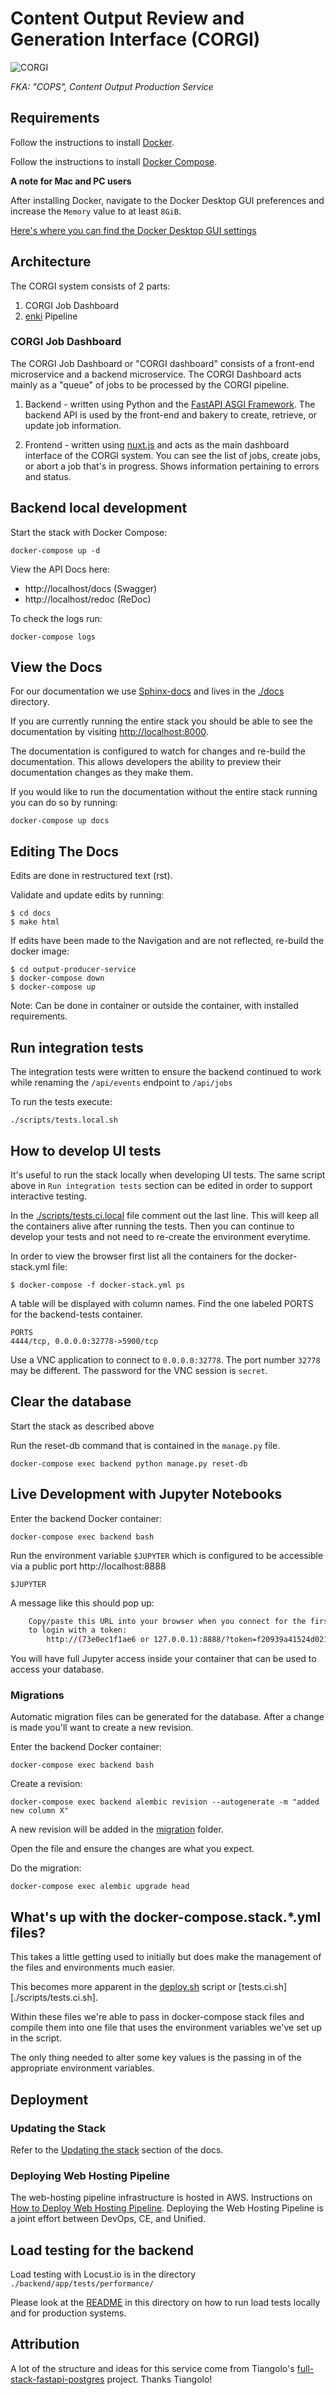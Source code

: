 # Content Output Review and Generation Interface (CORGI)

![CORGI](docs/_static/images/corgi.jpg)

_FKA: "COPS", Content Output Production Service_

## Requirements

Follow the instructions to install [Docker](https://docs.docker.com/install/).

Follow the instructions to install [Docker Compose](https://docs.docker.com/compose/install/).

**A note for Mac and PC users**

After installing Docker, navigate to the Docker Desktop GUI preferences and increase the `Memory` value to at least `8GiB`.
 
[Here's where you can find the Docker Desktop GUI settings](https://docs.docker.com/docker-for-windows/#resources)

## Architecture

The CORGI system consists of 2 parts:

1. CORGI Job Dashboard 
2. [enki](https://github.com/openstax/enki) Pipeline

### CORGI Job Dashboard

The CORGI Job Dashboard or "CORGI dashboard" consists of a front-end microservice and a backend microservice. The CORGI Dashboard acts mainly as a "queue" of jobs to be processed by the CORGI pipeline.

1. Backend - written using Python and the [FastAPI ASGI Framework](https://fastapi.tiangolo.com/). The backend API is used by the front-end and bakery to create, retrieve, or update job information. 

2. Frontend - written using [nuxt.js](https://nuxtjs.org/) and acts as the main dashboard interface of the CORGI system. You can see the list of jobs, create jobs, or abort a job that's in progress. Shows information pertaining to errors and status.

## Backend local development

Start the stack with Docker Compose:

    docker-compose up -d

View the API Docs here:

* http://localhost/docs (Swagger)
* http://localhost/redoc (ReDoc)

To check the logs run:

    docker-compose logs

## View the Docs

For our documentation we use [Sphinx-docs](https://www.sphinx-doc.org/en/master/)
and lives in the [./docs](./docs) directory.

If you are currently running the entire stack you should be able to see the
documentation by visiting [http://localhost:8000](http://localhost:8000).

The documentation is configured to watch for changes and re-build the documentation.
This allows developers the ability to preview their documentation changes as they 
make them.

If you would like to run the documentation without the entire stack running you 
can do so by running:

    docker-compose up docs

## Editing The Docs

Edits are done in restructured text (rst). 

Validate and update edits by running:
```
$ cd docs
$ make html
```

If edits have been made to the Navigation and are not reflected, re-build the docker image:
```
$ cd output-producer-service
$ docker-compose down
$ docker-compose up
```

Note: Can be done in container or outside the container, with installed requirements.

## Run integration tests 

The integration tests were written to ensure the backend continued 
to work while renaming the `/api/events` endpoint to `/api/jobs`

To run the tests execute:

    ./scripts/tests.local.sh

## How to develop UI tests

It's useful to run the stack locally when developing UI tests. The same script above in `Run integration tests` section can be edited in order to support interactive testing.

In the [./scripts/tests.ci.local](./scripts/tests.ci.local) file comment out the last line. This will keep all the containers alive after running the tests. Then you can continue to develop your tests and not need to re-create the environment everytime. 

In order to view the browser first list all the containers for the docker-stack.yml file:

    $ docker-compose -f docker-stack.yml ps

A table will be displayed with column names. Find the one labeled PORTS for the backend-tests container.

    PORTS
    4444/tcp, 0.0.0.0:32778->5900/tcp

Use a VNC application to connect to `0.0.0.0:32778`. The port number `32778` may be different.
The password for the VNC session is `secret`.
## Clear the database

Start the stack as described above

Run the reset-db command that is contained in the `manage.py` file.

    docker-compose exec backend python manage.py reset-db

## Live Development with Jupyter Notebooks

Enter the backend Docker container:

    docker-compose exec backend bash

Run the environment variable `$JUPYTER` which is configured to be accessible via a public port http://localhost:8888

    $JUPYTER

A message like this should pop up:

```bash
    Copy/paste this URL into your browser when you connect for the first time,
    to login with a token:
        http://(73e0ec1f1ae6 or 127.0.0.1):8888/?token=f20939a41524d021fbfc62b31be8ea4dd9232913476f4397
```

You will have full Jupyter access inside your container that can be used to access your database.

### Migrations

Automatic migration files can be generated for the database. After a change is made you'll want to create a new revision.

Enter the backend Docker container:

    docker-compose exec backend bash

Create a revision:

    docker-compose exec backend alembic revision --autogenerate -m "added new column X"

A new revision will be added in the [migration](./backend/app/migrations/versions) folder.

Open the file and ensure the changes are what you expect.

Do the migration:

    docker-compose exec alembic upgrade head

## What's up with the docker-compose.stack.*.yml files?

This takes a little getting used to initially but does make the management of the files and environments much easier.

This becomes more apparent in the [deploy.sh](./scripts/deploy.sh) script or [tests.ci.sh][./scripts/tests.ci.sh].

Within these files we're able to pass in docker-compose stack files and compile them into one file that uses the environment variables we've set up in the script.

The only thing needed to alter some key values is the passing in of the appropriate environment variables.

## Deployment

### Updating the Stack

Refer to the [Updating the stack](http://127.0.0.1:8000/operations/updating_the_stack.html) section of the docs.

### Deploying Web Hosting Pipeline

The web-hosting pipeline infrastructure is hosted in AWS. Instructions on [How to Deploy Web Hosting Pipeline](https://openstax.atlassian.net/wiki/spaces/CE/pages/573538307/Deploying+the+web-hosting+pipeline). Deploying the Web Hosting Pipeline
is a joint effort between DevOps, CE, and Unified.

## Load testing for the backend

Load testing with Locust.io is in the directory `./backend/app/tests/performance/`

Please look at the [README](./backend/app/tests/performance/README.md) in this directory on how to run load tests locally and for production systems.

## Attribution

A lot of the structure and ideas for this service come from Tiangolo's [full-stack-fastapi-postgres](https://github.com/tiangolo/full-stack-fastapi-postgresql) project. Thanks Tiangolo!
